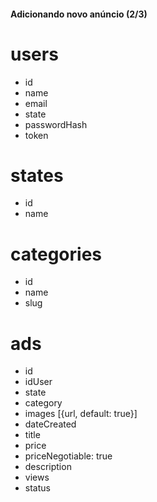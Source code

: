 #### Adicionando novo anúncio (2/3)

# users
+ id
+ name
+ email
+ state
+ passwordHash
+ token

# states
+ id
+ name

# categories
+ id
+ name
+ slug

# ads
+ id
+ idUser
+ state
+ category
+ images [{url, default: true}]
+ dateCreated
+ title
+ price
+ priceNegotiable: true
+ description
+ views
+ status
